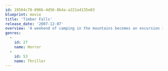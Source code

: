 ```yaml
---
id: 19564c78-896b-4d56-8b4a-a221a4135e83
blueprint: movie
title: 'Timber Falls'
release_date: '2007-12-07'
overview: 'A weekend of camping in the mountains becomes an excursion into hell for a young couple, who become pawns in a grotesque plot hatched by deranged locals.'
genres:
  -
    id: 27
    name: Horror
  -
    id: 53
    name: Thriller
---
```

